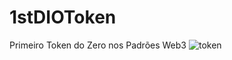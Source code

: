 # 1stDIOToken
Primeiro Token do Zero nos Padrões Web3
![token](https://github.com/user-attachments/assets/d1952436-00b6-41d2-853f-a94f6895f9a7)
